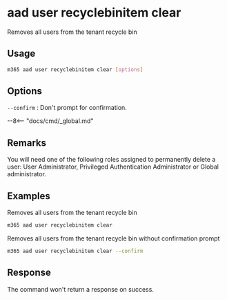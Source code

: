 # aad user recyclebinitem clear

Removes all users from the tenant recycle bin

## Usage

```sh
m365 aad user recyclebinitem clear [options]
```

## Options

`--confirm`
: Don't prompt for confirmation.

--8<-- "docs/cmd/_global.md"

## Remarks

You will need one of the following roles assigned to permanently delete a user: User Administrator, Privileged Authentication Administrator or Global administrator.

## Examples

Removes all users from the tenant recycle bin

```sh
m365 aad user recyclebinitem clear
```

Removes all users from the tenant recycle bin without confirmation prompt

```sh
m365 aad user recyclebinitem clear --confirm
```

## Response

The command won't return a response on success.

